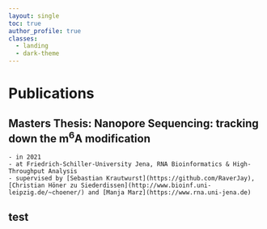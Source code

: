 ```yaml
---
layout: single
toc: true
author_profile: true
classes:
  - landing
  - dark-theme
---
```


# Publications

## Masters Thesis: Nanopore Sequencing: tracking down the m<sup>6</sup>A modification
    - in 2021
    - at Friedrich-Schiller-University Jena, RNA Bioinformatics & High-Throughput Analysis
    - supervised by [Sebastian Krautwurst](https://github.com/RaverJay), [Christian Höner zu Siederdissen](http://www.bioinf.uni-leipzig.de/~choener/) and [Manja Marz](https://www.rna.uni-jena.de)

## test
